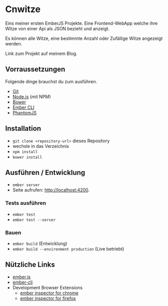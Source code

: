 # Cnwitze

Eins meiner ersten EmberJS Projekte. Eine Frontend-WebApp welche ihre Witze von einer Api als JSON bezieht und anzeigt.

Es können alle Witze, eine bestimmte Anzahl oder Zufällige Witze angezeigt werden.

Link zum Projekt auf meinem Blog.


## Vorraussetzungen

Folgende dinge brauchst du zum ausführen.

* [Git](http://git-scm.com/)
* [Node.js](http://nodejs.org/) (mit NPM)
* [Bower](http://bower.io/)
* [Ember CLI](http://www.ember-cli.com/)
* [PhantomJS](http://phantomjs.org/)

## Installation

* `git clone <repository-url>` dieses Repository
* wechsle in das Verzeichnis
* `npm install`
* `bower install`

## Ausführen / Entwicklung

* `ember server`
* Seite aufrufen: [http://localhost:4200](http://localhost:4200).

### Tests ausführen

* `ember test`
* `ember test --server`

### Bauen

* `ember build` (Entwicklung)
* `ember build --environment production` (Live betriebt)

## Nützliche Links

* [ember.js](http://emberjs.com/)
* [ember-cli](http://www.ember-cli.com/)
* Development Browser Extensions
  * [ember inspector for chrome](https://chrome.google.com/webstore/detail/ember-inspector/bmdblncegkenkacieihfhpjfppoconhi)
  * [ember inspector for firefox](https://addons.mozilla.org/en-US/firefox/addon/ember-inspector/)

